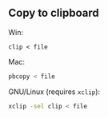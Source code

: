 ## Copy to clipboard

Win:

```shell
clip < file
```

Mac:

```sh
pbcopy < file
```

GNU/Linux (requires `xclip`):

```sh
xclip -sel clip < file
```
